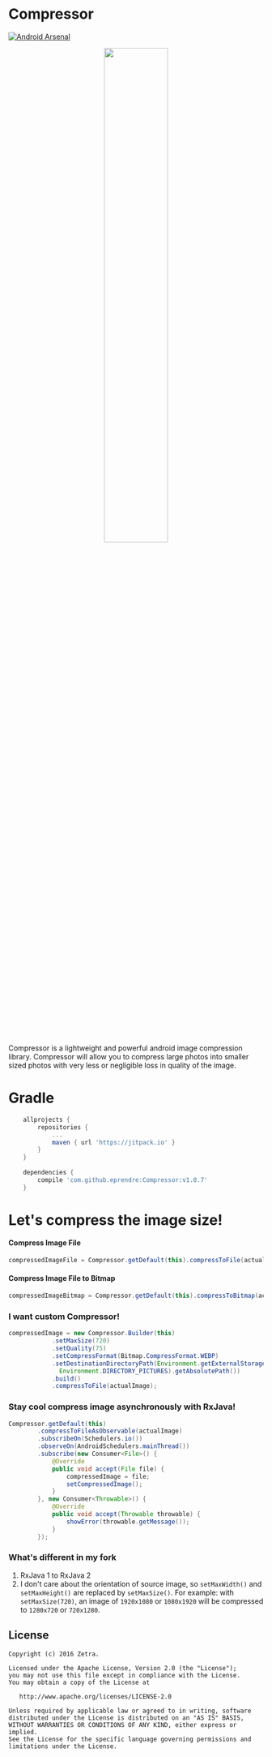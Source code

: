 Compressor
======
[![Android Arsenal](https://img.shields.io/badge/Android%20Arsenal-Compressor-blue.svg?style=flat)](http://android-arsenal.com/details/1/3758)
<p align="center"><img src="https://raw.githubusercontent.com/zetbaitsu/Compressor/master/ss.png" width="50%" /></p>
Compressor is a lightweight and powerful android image compression library. Compressor will allow you to compress large photos into smaller sized photos with very less or negligible loss in quality of the image.

# Gradle
```groovy
    allprojects {
        repositories {
            ...
            maven { url 'https://jitpack.io' }
        }
    }
    
    dependencies {
        compile 'com.github.eprendre:Compressor:v1.0.7'
    }
```
# Let's compress the image size!
#### Compress Image File
```java
compressedImageFile = Compressor.getDefault(this).compressToFile(actualImageFile);
```
#### Compress Image File to Bitmap
```java
compressedImageBitmap = Compressor.getDefault(this).compressToBitmap(actualImageFile);
```
### I want custom Compressor!
```java
compressedImage = new Compressor.Builder(this)
            .setMaxSize(720)
            .setQuality(75)
            .setCompressFormat(Bitmap.CompressFormat.WEBP)
            .setDestinationDirectoryPath(Environment.getExternalStoragePublicDirectory(
              Environment.DIRECTORY_PICTURES).getAbsolutePath())
            .build()
            .compressToFile(actualImage);
```
### Stay cool compress image asynchronously with RxJava!
```java
Compressor.getDefault(this)
        .compressToFileAsObservable(actualImage)
        .subscribeOn(Schedulers.io())
        .observeOn(AndroidSchedulers.mainThread())
        .subscribe(new Consumer<File>() {
            @Override
            public void accept(File file) {
                compressedImage = file;
                setCompressedImage();
            }
        }, new Consumer<Throwable>() {
            @Override
            public void accept(Throwable throwable) {
                showError(throwable.getMessage());
            }
        });
```
### What's different in my fork
1. RxJava 1 to RxJava 2
2. I don't care about the orientation of source image, so `setMaxWidth()` and `setMaxHeight()` are replaced by 
`setMaxSize()`. For example: with `setMaxSize(720)`, an image of `1920x1080` or `1080x1920` will be compressed to 
`1280x720` or `720x1280`.

License
-------
    Copyright (c) 2016 Zetra.
    
    Licensed under the Apache License, Version 2.0 (the "License");
    you may not use this file except in compliance with the License.
    You may obtain a copy of the License at

       http://www.apache.org/licenses/LICENSE-2.0

    Unless required by applicable law or agreed to in writing, software
    distributed under the License is distributed on an "AS IS" BASIS,
    WITHOUT WARRANTIES OR CONDITIONS OF ANY KIND, either express or implied.
    See the License for the specific language governing permissions and
    limitations under the License.
